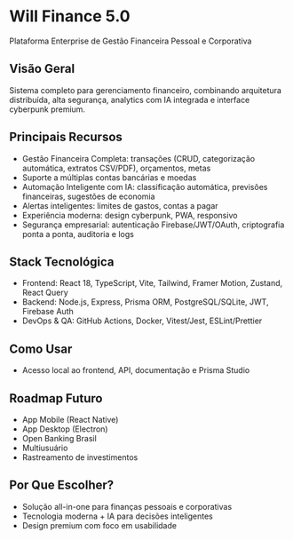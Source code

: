 # Will Finance 5.0

Plataforma Enterprise de Gestão Financeira Pessoal e Corporativa

## Visão Geral
Sistema completo para gerenciamento financeiro, combinando arquitetura distribuída, alta segurança, analytics com IA integrada e interface cyberpunk premium.

## Principais Recursos
- Gestão Financeira Completa: transações (CRUD, categorização automática, extratos CSV/PDF), orçamentos, metas
- Suporte a múltiplas contas bancárias e moedas
- Automação Inteligente com IA: classificação automática, previsões financeiras, sugestões de economia
- Alertas inteligentes: limites de gastos, contas a pagar
- Experiência moderna: design cyberpunk, PWA, responsivo
- Segurança empresarial: autenticação Firebase/JWT/OAuth, criptografia ponta a ponta, auditoria e logs

## Stack Tecnológica
- Frontend: React 18, TypeScript, Vite, Tailwind, Framer Motion, Zustand, React Query
- Backend: Node.js, Express, Prisma ORM, PostgreSQL/SQLite, JWT, Firebase Auth
- DevOps & QA: GitHub Actions, Docker, Vitest/Jest, ESLint/Prettier

## Como Usar
- Acesso local ao frontend, API, documentação e Prisma Studio

## Roadmap Futuro
- App Mobile (React Native)
- App Desktop (Electron)
- Open Banking Brasil
- Multiusuário
- Rastreamento de investimentos

## Por Que Escolher?
- Solução all-in-one para finanças pessoais e corporativas
- Tecnologia moderna + IA para decisões inteligentes
- Design premium com foco em usabilidade
